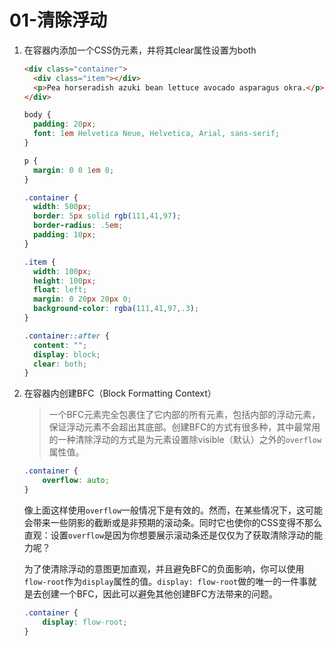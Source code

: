# 01-清除浮动

1. 在容器内添加一个CSS伪元素，并将其clear属性设置为both

   ```html
   <div class="container">
     <div class="item"></div>
     <p>Pea horseradish azuki bean lettuce avocado asparagus okra.</p>
   </div>
   ```

   ```css
   body {
     padding: 20px;
     font: 1em Helvetica Neue, Helvetica, Arial, sans-serif;
   }
   
   p {
     margin: 0 0 1em 0;
   }
   
   .container {
     width: 500px;
     border: 5px solid rgb(111,41,97);
     border-radius: .5em;
     padding: 10px;
   }
   
   .item {
     width: 100px;
     height: 100px;
     float: left;
     margin: 0 20px 20px 0;
     background-color: rgba(111,41,97,.3);
   }
   
   .container::after {
     content: "";
     display: block;
     clear: both;
   }
   
   ```

2. 在容器内创建BFC（Block Formatting Context）

   > 一个BFC元素完全包裹住了它内部的所有元素，包括内部的浮动元素，保证浮动元素不会超出其底部。创建BFC的方式有很多种，其中最常用的一种清除浮动的方式是为元素设置除visible（默认）之外的`overflow`属性值。

   ```css
   .container {
       overflow: auto;
   }
   ```

   像上面这样使用`overflow`一般情况下是有效的。然而，在某些情况下，这可能会带来一些阴影的截断或是非预期的滚动条。同时它也使你的CSS变得不那么直观：设置`overflow`是因为你想要展示滚动条还是仅仅为了获取清除浮动的能力呢？

   为了使清除浮动的意图更加直观，并且避免BFC的负面影响，你可以使用`flow-root`作为`display`属性的值。`display: flow-root`做的唯一的一件事就是去创建一个BFC，因此可以避免其他创建BFC方法带来的问题。

   ```css
   .container {
       display: flow-root;
   }
   ```